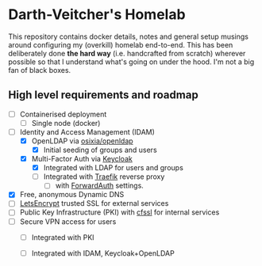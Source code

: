 # Darth-Veitcher's Homelab 
This repository contains docker details, notes and general setup musings around configuring my (overkill) homelab end-to-end. This has been deliberately done **the hard way** (i.e. handcrafted from scratch) wherever possible so that I understand what's going on under the hood. I'm not a big fan of black boxes.

## High level requirements and roadmap
* [ ] Containerised deployment
    * [ ] Single node (docker)
* [ ] Identity and Access Management (IDAM)
    * [x] OpenLDAP via [osixia/openldap](https://github.com/osixia/docker-openldap)
        * [x] Initial seeding of groups and users
    * [x] Multi-Factor Auth via [Keycloak](https://github.com/clems4ever/authelia)
        * [x] Integrated with LDAP for users and groups
        * [ ] Integrated with [Traefik](https://traefik.io) reverse proxy 
            * [ ] with [ForwardAuth](https://docs.traefik.io/v2.0/middlewares/forwardauth/) settings.
* [x] Free, anonymous Dynamic DNS
* [ ] [LetsEncrypt](https://letsencrypt.org) trusted SSL for external services
* [ ] Public Key Infrastructure (PKI) with [cfssl](https://github.com/cloudflare/cfssl) for internal services
* [ ] Secure VPN access for users
    * [ ] Integrated with PKI
    * [ ] Integrated with IDAM, Keycloak+OpenLDAP


